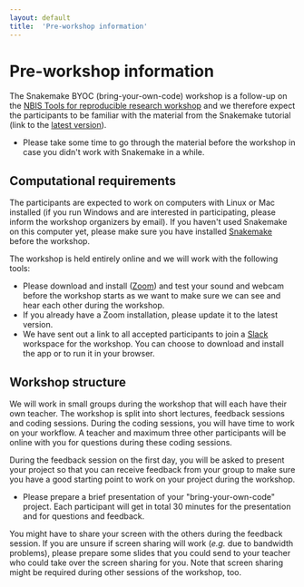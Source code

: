 ```yaml
---
layout: default
title:  'Pre-workshop information'
---
```


# Pre-workshop information

The Snakemake BYOC (bring-your-own-code) workshop is a follow-up on the [NBIS
Tools for reproducible research workshop](https://nbis-reproducible-research.readthedocs.io/en/latest/)
and we therefore expect the participants to be familiar with the material from
the Snakemake tutorial (link to the [latest version](https://nbis-reproducible-research.readthedocs.io/en/latest/snakemake/)).

- Please take some time to go through the material before the workshop in case
  you didn't work with Snakemake in a while.

## Computational requirements

The participants are expected to work on computers with Linux or Mac installed
(if you run Windows and are interested in participating, please inform the
workshop organizers by email). If you haven't used Snakemake on this computer
yet, please make sure you have installed [Snakemake](https://snakemake.readthedocs.io/en/stable/getting_started/installation.html)
before the workshop.

The workshop is held entirely online and we will work with the following tools:

- Please download and install ([Zoom](https://zoom.us/)) and test your
  sound and webcam before the workshop starts as we want to make sure we can see
  and hear each other during the workshop.
- If you already have a Zoom installation, please update it to the latest version.
- We have sent out a link to all accepted participants to join
  a [Slack](https://slack.com/) workspace for the workshop. You can choose to
  download and install the app or to run it in your browser.

## Workshop structure

We will work in small groups during the workshop that will each have their own
teacher. The workshop is split into short lectures, feedback sessions and coding
sessions. During the coding sessions, you will have time to work on your workflow.
A teacher and maximum three other participants will be online with you for questions 
during these coding sessions.

During the feedback session on the first day, you will be asked to present your 
project so that you can receive feedback from your group to make sure you have 
a good starting point to work on your project during the workshop.

-  Please prepare a brief presentation of your "bring-your-own-code" project. Each
   participant will get in total 30 minutes for the presentation and for
   questions and feedback.

You might have to share your screen with the others during the feedback session.
If you are unsure if screen sharing will work (*e.g.* due to bandwidth
problems), please prepare some slides that you could send to your teacher who
could take over the screen sharing for you. Note that screen sharing might be
required during other sessions of the workshop, too.
